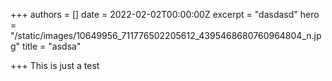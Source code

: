 +++
authors = []
date = 2022-02-02T00:00:00Z
excerpt = "dasdasd"
hero = "/static/images/10649956_711776502205612_4395468680760964804_n.jpg"
title = "asdsa"

+++
This is just a test